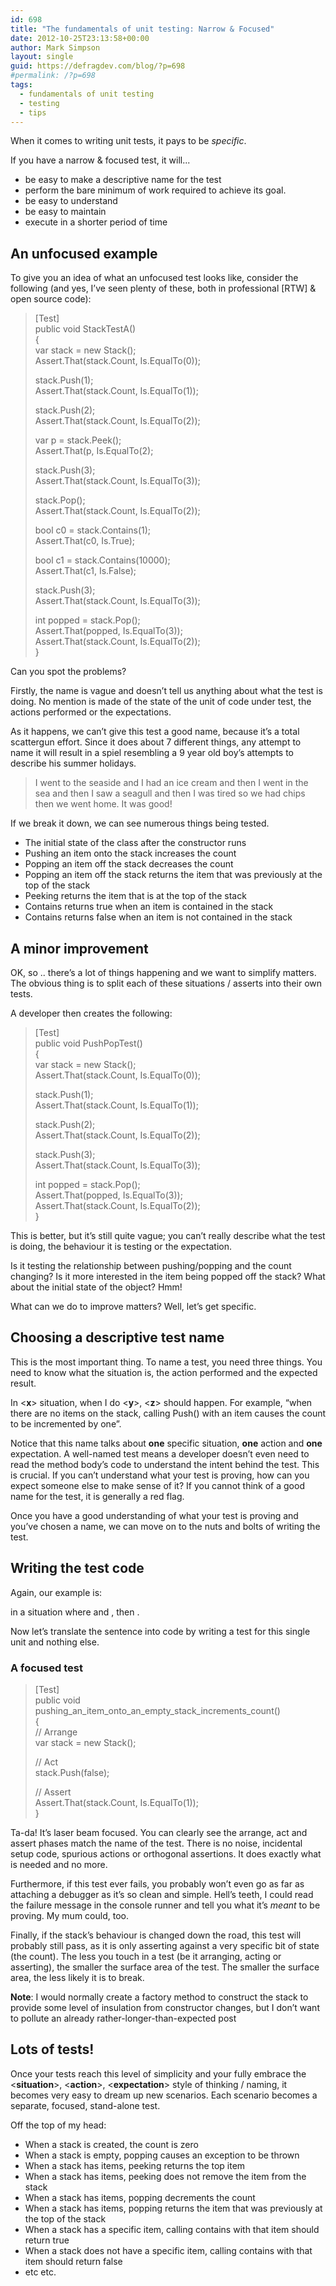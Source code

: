 ```yaml
---
id: 698
title: "The fundamentals of unit testing: Narrow & Focused"
date: 2012-10-25T23:13:58+00:00
author: Mark Simpson
layout: single
guid: https://defragdev.com/blog/?p=698
#permalink: /?p=698
tags:
  - fundamentals of unit testing
  - testing
  - tips
---
```

When it comes to writing unit tests, it pays to be _specific_. 

If you have a narrow & focused test, it will...

* be easy to make a descriptive name for the test 
* perform the bare minimum of work required to achieve its goal. 
* be easy to understand 
* be easy to maintain 
* execute in a shorter period of time 

## An unfocused example

To give you an idea of what an unfocused test looks like, consider the following (and yes, I’ve seen plenty of these, both in professional [RTW] & open source code):

> [Test]  
> public void StackTestA()  
> {  
>  var stack = new Stack<int>();  
>  Assert.That(stack.Count, Is.EqualTo(0)); 
> 
>  stack.Push(1);  
>  Assert.That(stack.Count, Is.EqualTo(1)); 
> 
>  stack.Push(2);  
>  Assert.That(stack.Count, Is.EqualTo(2)); 
> 
>  var p = stack.Peek();  
>  Assert.That(p, Is.EqualTo(2);  
>   
>  stack.Push(3);  
>  Assert.That(stack.Count, Is.EqualTo(3));  
>   
>  stack.Pop();  
>  Assert.That(stack.Count, Is.EqualTo(2));  
>   
>  bool c0 = stack.Contains(1);  
>  Assert.That(c0, Is.True);  
>   
>  bool c1 = stack.Contains(10000);  
>  Assert.That(c1, Is.False);  
>   
>  stack.Push(3);  
>  Assert.That(stack.Count, Is.EqualTo(3)); 
> 
>  int popped = stack.Pop();  
>  Assert.That(popped, Is.EqualTo(3));  
>  Assert.That(stack.Count, Is.EqualTo(2));  
> }

Can you spot the problems? 

<!--more-->

Firstly, the name is vague and doesn’t tell us anything about what the test is doing. No mention is made of the state of the unit of code under test, the actions performed or the expectations. 

As it happens, we can’t give this test a good name, because it’s a total scattergun effort. Since it does about 7 different things, any attempt to name it will result in a spiel resembling a 9 year old boy’s attempts to describe his summer holidays. 

> I went to the seaside and I had an ice cream and then I went in the sea and then I saw a seagull and then I was tired so we had chips then we went home. It was good!

If we break it down, we can see numerous things being tested. 

  * The initial state of the class after the constructor runs 
  * Pushing an item onto the stack increases the count 
  * Popping an item off the stack decreases the count 
  * Popping an item off the stack returns the item that was previously at the top of the stack 
  * Peeking returns the item that is at the top of the stack 
  * Contains returns true when an item is contained in the stack 
  * Contains returns false when an item is not contained in the stack 

## A minor improvement

OK, so .. there’s a lot of things happening and we want to simplify matters. The obvious thing is to split each of these situations / asserts into their own tests. 

A developer then creates the following:

> [Test]  
> public void PushPopTest()  
> {  
>  var stack = new Stack<int>();  
>  Assert.That(stack.Count, Is.EqualTo(0)); 
> 
>  stack.Push(1);  
>  Assert.That(stack.Count, Is.EqualTo(1)); 
> 
>  stack.Push(2);  
>  Assert.That(stack.Count, Is.EqualTo(2)); 
> 
>  stack.Push(3);  
>  Assert.That(stack.Count, Is.EqualTo(3)); 
> 
>  int popped = stack.Pop();  
>  Assert.That(popped, Is.EqualTo(3));  
>  Assert.That(stack.Count, Is.EqualTo(2));  
> }

This is better, but it’s still quite vague; you can’t really describe what the test is doing, the behaviour it is testing or the expectation. 

Is it testing the relationship between pushing/popping and the count changing? Is it more interested in the item being popped off the stack? What about the initial state of the object? Hmm!

What can we do to improve matters? Well, let’s get specific.

## Choosing a descriptive test name

This is the most important thing. To name a test, you need three things. You need to know what the situation is, the action performed and the expected result. 

In <**x**> situation, when I do <**y**>, <**z**> should happen. For example, “when there are no items on the stack, calling Push() with an item causes the count to be incremented by one”. 

Notice that this name talks about **one** specific situation, **one** action and **one** expectation. A well-named test means a developer doesn’t even need to read the method body’s code to understand the intent behind the test. This is crucial. If you can’t understand what your test is proving, how can you expect someone else to make sense of it? If you cannot think of a good name for the test, it is generally a red flag.

Once you have a good understanding of what your test is proving and you’ve chosen a name, we can move on to the nuts and bolts of writing the test.

## 

## Writing the test code

Again, our example is:

in a situation where **<The stack is empty>** and **<An item is pushed>**, then **<The count is incremented to one>**.

Now let’s translate the sentence into code by writing a test for this single unit and nothing else.

### 

### A focused test

> [Test]  
> public void pushing\_an\_item\_onto\_an\_empty\_stack\_increments\_count()  
> {  
>  // Arrange  
>  var stack = new Stack<bool>();  
>   
>  // Act  
>  stack.Push(false);  
>   
>  // Assert  
>  Assert.That(stack.Count, Is.EqualTo(1));  
> }

Ta-da! It’s laser beam focused. You can clearly see the arrange, act and assert phases match the name of the test. There is no noise, incidental setup code, spurious actions or orthogonal assertions. It does exactly what is needed and no more. 

Furthermore, if this test ever fails, you probably won’t even go as far as attaching a debugger as it’s so clean and simple. Hell’s teeth, I could read the failure message in the console runner and tell you what it’s _meant_ to be proving. My mum could, too. 

Finally, if the stack’s behaviour is changed down the road, this test will probably still pass, as it is only asserting against a very specific bit of state (the count). The less you touch in a test (be it arranging, acting or asserting), the smaller the surface area of the test. The smaller the surface area, the less likely it is to break.

**Note**: I would normally create a factory method to construct the stack to provide some level of insulation from constructor changes, but I don’t want to pollute an already rather-longer-than-expected post 

## Lots of tests!

Once your tests reach this level of simplicity and your fully embrace the <**situation**>, <**action**>, <**expectation**> style of thinking / naming, it becomes very easy to dream up new scenarios. Each scenario becomes a separate, focused, stand-alone test.

Off the top of my head:

  * When a stack is created, the count is zero 
  * When a stack is empty, popping causes an exception to be thrown 
  * When a stack has items, peeking returns the top item 
  * When a stack has items, peeking does not remove the item from the stack 
  * When a stack has items, popping decrements the count 
  * When a stack has items, popping returns the item that was previously at the top of the stack 
  * When a stack has a specific item, calling contains with that item should return true 
  * When a stack does not have a specific item, calling contains with that item should return false 
  * etc etc.